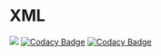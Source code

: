 # XML
![](https://travis-ci.org/VolodymyrBalamut/XML.svg?branch=master)
[![Codacy Badge](https://api.codacy.com/project/badge/Grade/2fbeadcb59934c9494a3e21ba6baffbc)](https://www.codacy.com/app/VolodymyrBalamut/XML?utm_source=github.com&amp;utm_medium=referral&amp;utm_content=VolodymyrBalamut/XML&amp;utm_campaign=Badge_Grade)
[![Codacy Badge](https://api.codacy.com/project/badge/Coverage/2fbeadcb59934c9494a3e21ba6baffbc)](https://www.codacy.com/app/VolodymyrBalamut/XML?utm_source=github.com&utm_medium=referral&utm_content=VolodymyrBalamut/XML&utm_campaign=Badge_Coverage)